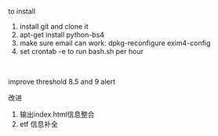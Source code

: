 to install<br>
1. install git and clone it<br>
2. apt-get install python-bs4<br>
3. make sure email can work: dpkg-reconfigure exim4-config<br>
4. set crontab -e to run bash.sh per hour
<br>

improve threshold 8.5 and 9 alert

改进
1. 输出index.html信息整合
2. etf 信息补全
